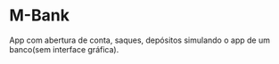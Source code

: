 # M-Bank
App com abertura de conta, saques, depósitos simulando o app de um banco(sem interface gráfica).
